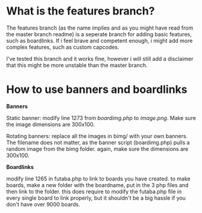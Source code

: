 # What is the features branch?
The features branch (as the name implies and as you might have read from the master branch readme) is a seperate branch for adding basic features, such as boardlinks. If i feel brave and competent enough, i might add more complex features, such as custom capcodes.

I've tested this branch and it works fine, however i will still add a disclaimer that this might be more unstable than the master branch.

# How to use banners and boardlinks
**Banners**

Static banner: modify line 1273 from *boardimg.php* to *image.png*. Make sure the image dimensions are 300x100.

Rotating banners: replace all the images in bimg/ with your own banners. The filename does not matter, as the banner script (boardimg.php) pulls a random image from the bimg folder. again, make sure the dimensions are 300x100.

**Boardlinks**

modify line 1265 in futaba.php to link to boards you have created. to make boards, make a new folder with the boardname, put in the 3 php files and then link to the folder. this does require to modify the futaba.php file in every single board to link properly, but it shouldn't be a big hassle if you don't have over 9000 boards.
